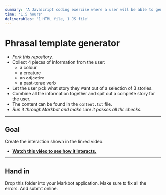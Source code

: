 ```yaml
---
summary: 'A Javascript coding exercise where a user will be able to generate 1 of 3 random stories.'
time: '1.5 hours'
deliverables: '1 HTML file, 1 JS file'
---
```


# Phrasal template generator

- *Fork this repository.*
- Collect 4 pieces of information from the user:
  - a colour
  - a creature
  - an adjective
  - a past-tense verb
- Let the user pick what story they want out of a selection of 3 stories.
- Combine all the information together and spit out a complete story for the user.
- The content can be found in the `content.txt` file.
- *Run it through Markbot and make sure it passes all the checks.*

---

## Goal

Create the interaction shown in the linked video.

- [**Watch this video to see how it interacts.**](https://videos.learntheweb.courses/playlists/web-dev-js/phrasal-template-generator.mp4)

---

## Hand in

Drop this folder into your Markbot application. Make sure to fix all the errors. And submit online.
